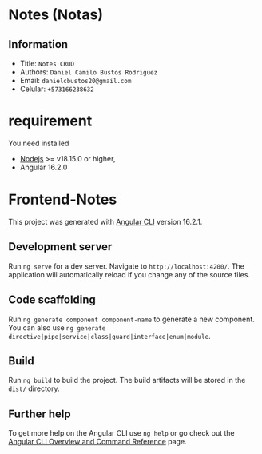 Notes (Notas)
===

## Information

- Title:  `Notes CRUD`
- Authors:  `Daniel Camilo Bustos Rodriguez`
- Email:  `danielcbustos20@gmail.com`
- Celular:  `+573166238632`

# requirement

 You  need installed

- [Nodejs](https://nodejs.org/en/) >= v18.15.0 or higher,
- Angular  16.2.0

# Frontend-Notes

This project was generated with [Angular CLI](https://github.com/angular/angular-cli) version 16.2.1.

## Development server

Run `ng serve` for a dev server. Navigate to `http://localhost:4200/`. The application will automatically reload if you change any of the source files.

## Code scaffolding

Run `ng generate component component-name` to generate a new component. You can also use `ng generate directive|pipe|service|class|guard|interface|enum|module`.

## Build

Run `ng build` to build the project. The build artifacts will be stored in the `dist/` directory.

## Further help

To get more help on the Angular CLI use `ng help` or go check out the [Angular CLI Overview and Command Reference](https://angular.io/cli) page.
